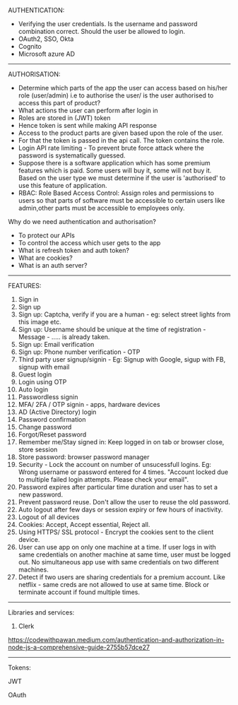 AUTHENTICATION:

- Verifying the user credentials. Is the username and password combination correct. Should the user be allowed to login.
- OAuth2, SSO, Okta
- Cognito
- Microsoft azure AD

---

AUTHORISATION:

- Determine which parts of the app the user can access based on his/her role (user/admin) i.e to authorise the user/ is the user authorised to access this part of product?
- What actions the user can perform after login in
- Roles are stored in (JWT) token
- Hence token is sent while making API response
- Access to the product parts are given based upon the role of the user.
- For that the token is passed in the api call. The token contains the role.
- Login API rate limiting - To prevent brute force attack where the password is systematically guessed.
- Suppose there is a software application which has some premium features which is paid. Some users will buy it, some will not buy it. Based on the user type we must determine if the user is 'authorised' to use this feature of application.
- RBAC: Role Based Access Control: Assign roles and permissions to users so that parts of software must be accessible to certain users like admin,other parts must be accessible to employees only.

Why do we need authentication and authorisation?

- To protect our APIs
- To control the access which user gets to the app
- What is refresh token and auth token?
- What are cookies?
- What is an auth server?

---

FEATURES:

1. Sign in
2. Sign up
3. Sign up: Captcha, verify if you are a human - eg: select street lights from this image etc.
4. Sign up: Username should be unique at the time of registration - Message - ..... is already taken.
5. Sign up: Email verification
6. Sign up: Phone number verification - OTP
7. Third party user signup/signin - Eg: Signup with Google, sigup with FB, signup with email
8. Guest login
9. Login using OTP
10. Auto login
11. Passwordless signin
12. MFA/ 2FA / OTP signin - apps, hardware devices
13. AD (Active Directory) login
14. Password confirmation
15. Change password
16. Forgot/Reset password
17. Remember me/Stay signed in: Keep logged in on tab or browser close, store session
18. Store password: browser password manager
19. Security - Lock the account on number of unsucessfull logins. Eg: Wrong username or password entered for 4 times. "Account locked due to multiple failed login attempts. Please check your email".
20. Password expires after particular time duration and user has to set a new password.
21. Prevent password reuse. Don't allow the user to reuse the old password.
22. Auto logout after few days or session expiry or few hours of inactivity.
23. Logout of all devices
24. Cookies: Accept, Accept essential, Reject all.
25. Using HTTPS/ SSL protocol - Encrypt the cookies sent to the client device.
26. User can use app on only one machine at a time. If user logs in with same credentials on another machine at same time, user must be logged out. No simultaneous app use with same credentials on two different machines.
27. Detect if two users are sharing credentials for a premium account. Like netflix - same creds are not allowed to use at same time. Block or terminate account if found multiple times.

---

Libraries and services:

1. Clerk

https://codewithpawan.medium.com/authentication-and-authorization-in-node-js-a-comprehensive-guide-2755b57dce27

---

Tokens:

JWT

OAuth
